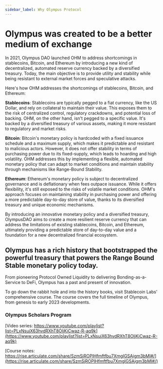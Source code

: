 ```yaml
---
sidebar_label: Why Olympus Protocol
---
```

# Olympus was created to be a better medium of exchange

In 2021, Olympus DAO launched OHM to address shortcomings in stablecoins, Bitcoin, and Ethereum by introducing a new kind of decentralized, automated reserve currency backed by a diversified treasury. Today, the main objective is to provide utility and stability while being resistant to external market forces and speculative attacks.

Here's how OHM addresses the shortcomings of stablecoins, Bitcoin, and Ethereum:

**Stablecoins**: Stablecoins are typically pegged to a fiat currency, like the US Dollar, and rely on collateral to maintain their value. This exposes them to the risk of centralized control, regulatory crackdowns, and potential loss of backing. OHM, on the other hand, isn't pegged to a specific value. It's backed by a diversified treasury of various assets, making it more resistant to regulatory and market risks.

**Bitcoin**: Bitcoin's monetary policy is hardcoded with a fixed issuance schedule and a maximum supply, which makes it predictable and resistant to malicious actors. However, it does not offer stability in terms of purchasing power due to its fixed-supply, which leads to hoarding and high volatility. OHM addresses this by implementing a flexible, automated monetary policy that can adapt to market conditions and maintain stability through mechanisms like Range-Bound Stability.

**Ethereum**: Ethereum's monetary policy is subject to decentralized governance and is deflationary when fees outpace issuance. While it offers flexibility, it's still exposed to the risks of volatile market conditions. OHM's approach focuses on maintaining stability in purchasing power and offering a more predictable day-to-day store of value, thanks to its diversified treasury and unique economic mechanisms.

By introducing an innovative monetary policy and a diversified treasury, OlympusDAO aims to create a more resilient reserve currency that can address the limitations of existing stablecoins, Bitcoin, and Ethereum, ultimately providing a predictable store of day-to-day value and a foundation for a new decentralized financial ecosystem.

## Olympus has a rich history that bootstrapped the powerful treasury that powers the Range Bound Stable monetary policy today.

From pioneering Protocol Owned Liquidity to delivering Bonding-as-a-Service to DeFi, Olympus has a past and present of innovation.

To go down the rabbit hole and into the history books, visit Stablecoin Labs’ comprehensive course. The course covers the full timeline of Olympus, from genesis to early 2023 developments.

### Olympus Scholars Program 

[Video series: https://www.youtube.com/playlist?list=PLxNsujX63hvdRXhT8OljKiCwaz-R-aq9k](https://www.youtube.com/playlist?list=PLxNsujX63hvdRXhT8OljKiCwaz-R-aq9k)

[Course notes: https://rise.articulate.com/share/SzmSjROPlHfmftfbu7XmgIGSAigm3bMI#/](https://rise.articulate.com/share/SzmSjROPlHfmftfbu7XmgIGSAigm3bMI#/)
